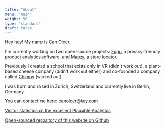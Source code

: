 ```yaml
---
title: "About"
menu: "main"
weight: 50
type: "standard"
draft: false
---
```


Hey hey! My name is Can Olcer.

I'm currently working on two open-source projects: [Fugu](https://fugu.lol), a privacy-friendly product analytics software, and [Mapzy](https://mapzy.io), a store locator.

Previously I created a school that exists only in VR (didn't work out), a plant-based cheese company (didn't work out either) and co-founded a company called [Chimpy](https://heychimpy.com) (worked out).

I was born and raised in Zurich, Switzerland and currently live in Berlin, Germany.

You can contact me here: canolcer@hey.com

[Visitor statistics on the excellent Plausible Analytics](https://plausible.io/canolcer.com)

[Open-sourced repository of this website on Github](https://github.com/shafy/shafyy)